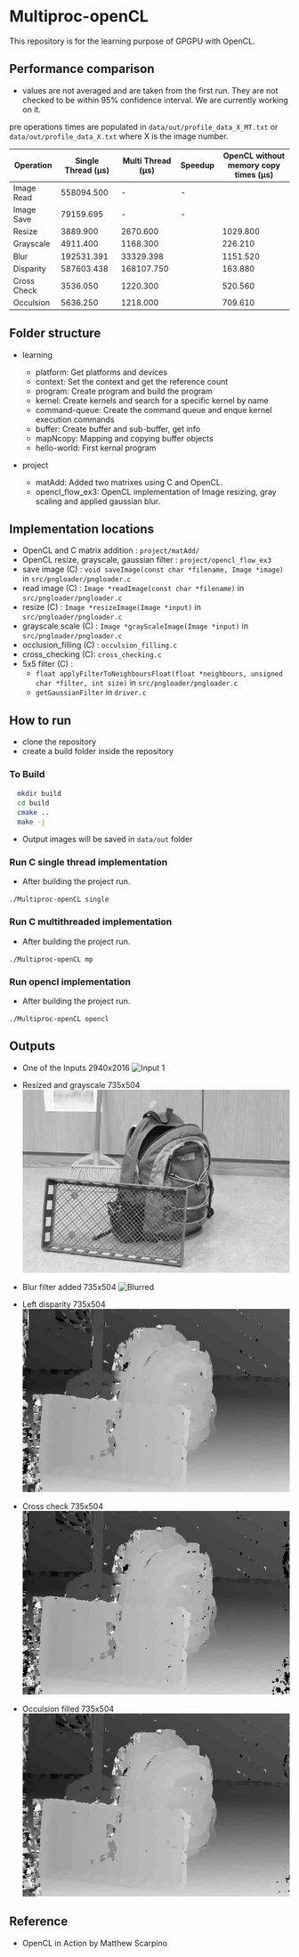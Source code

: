# Multiproc-openCL
This repository is for the learning purpose of GPGPU with OpenCL.

## Performance comparison
- values are not averaged and are taken from the first run. They are not checked to be within 95% confidence interval. 
We are currently working on it.

pre operations times are populated in `data/out/profile_data_X_MT.txt` or `data/out/profile_data_X.txt` where X is the image number.

| Operation   | Single Thread (μs) | Multi Thread (μs) | Speedup | OpenCL without memory copy times (μs) |
|-------------|--------------------|-------------------|---------|---------------------------------------|
| Image Read  | 558094.500         | -                 | -                                     |
| Image Save  | 79159.695          | -                 | -                                     |
| Resize      | 3889.900           | 2670.600          |         | 1029.800                              |
| Grayscale   | 4911.400           | 1168.300          |         | 226.210                               |
| Blur        | 192531.391         | 33329.398         |         | 1151.520                              |
| Disparity   | 587603.438         | 168107.750        |         | 163.880                               |
| Cross Check | 3536.050           | 1220.300          |         | 520.560                               |
| Occulsion   | 5636.250           | 1218.000          |         | 709.610                               |



## Folder structure

- learning
    - platform: Get platforms and devices
    - context: Set the context and get the reference count
    - program: Create program and build the program
    - kernel: Create kernels and search for a specific kernel by name
    - command-queue: Create the command queue and enque kernel execution commands
    - buffer: Create buffer and sub-buffer, get info
    - mapNcopy: Mapping and copying buffer objects
    - hello-world: First kernal program

- project
    - matAdd: Added two matrixes using C and OpenCL.
    - opencl_flow_ex3: OpenCL implementation of Image resizing, gray scaling and applied gaussian blur.

## Implementation locations
- OpenCL and C matrix addition : `project/matAdd/`
- OpenCL resize, grayscale, gaussian filter : `project/opencl_flow_ex3`
- save image (C) : `void saveImage(const char *filename, Image *image)` in `src/pngloader/pngloader.c`
- read image (C) : `Image *readImage(const char *filename)` in `src/pngloader/pngloader.c`
- resize (C) : `Image *resizeImage(Image *input)` in `src/pngloader/pngloader.c`
- grayscale scale (C) : `Image *grayScaleImage(Image *input)` in `src/pngloader/pngloader.c` 
- occlusion_filling (C) : `occulsion_filling.c`
- cross_checking (C): `cross_checking.c`
- 5x5 filter (C) :
    - `float applyFilterToNeighboursFloat(float *neighbours, unsigned char *filter, int size)` in `src/pngloader/pngloader.c`
    - `getGaussianFilter` in `driver.c`

## How to run

- clone the repository
- create a build folder inside the repository

### To Build

```bash
  mkdir build
  cd build
  cmake ..
  make -j
```
- Output images will be saved in `data/out` folder

### Run C single thread implementation
- After building the project run.

`
./Multiproc-openCL single
`

### Run C multithreaded implementation
- After building the project run.

`
./Multiproc-openCL mp
`

### Run opencl implementation
- After building the project run.

`
./Multiproc-openCL opencl
`

## Outputs

- One of the Inputs 2940x2016
![Input 1](data/sample/im0.png)


- Resized and grayscale 735x504
![Scaled down grayscale](docs/image_0_bw.png)


- Blur filter added 735x504
![Blurred](docs/image_0_bw_blurred.png)


- Left disparity 735x504
![Blurred](docs/image_left_disparity.png)


- Cross check 735x504
![Blurred](docs/image_cross_checking_LEFT.png)


- Occulsion filled 735x504
![Output](docs/image_occulsion_filed_LEFT.png)

## Reference

- OpenCL in Action by Matthew Scarpino